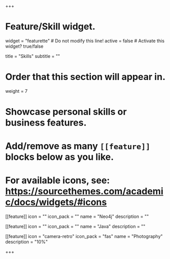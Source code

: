 +++
# Feature/Skill widget.
widget = "featurette"  # Do not modify this line!
active = false  # Activate this widget? true/false

title = "Skills"
subtitle = ""

# Order that this section will appear in.
weight = 7

# Showcase personal skills or business features.
# 
# Add/remove as many `[[feature]]` blocks below as you like.
# 
# For available icons, see: https://sourcethemes.com/academic/docs/widgets/#icons

[[feature]]
  icon = ""
  icon_pack = ""
  name = "Neo4j"
  description = ""
  
[[feature]]
  icon = ""
  icon_pack = ""
  name = "Java"
  description = ""  
  
[[feature]]
  icon = "camera-retro"
  icon_pack = "fas"
  name = "Photography"
  description = "10%"

+++
